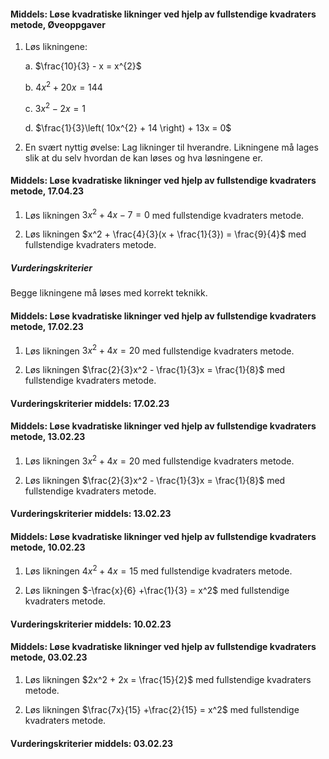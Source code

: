 
#### Middels: Løse kvadratiske likninger ved hjelp av fullstendige kvadraters metode,  Øveoppgaver

1. Løs likningene:

    a.  $\frac{10}{3} - x = x^{2}$

    b.  $4x^{2} + 20x = 144$

    c.  $3x^{2} - 2x = 1$

    d.  $\frac{1}{3}\left( 10x^{2} + 14 \right) + 13x = 0$

2. En svært nyttig øvelse: Lag likninger til hverandre. Likningene må
    lages slik at du selv hvordan de kan løses og hva løsningene er.


#### Middels: Løse kvadratiske likninger ved hjelp av fullstendige kvadraters metode,  17.04.23

1. Løs likningen $3x^2 + 4x - 7 = 0$ med fullstendige kvadraters metode.

2. Løs likningen $x^2 + \frac{4}{3}(x + \frac{1}{3})  = \frac{9}{4}$ med fullstendige kvadraters metode.

##### Vurderingskriterier

Begge likningene må løses med korrekt teknikk.


#### Middels: Løse kvadratiske likninger ved hjelp av fullstendige kvadraters metode,  17.02.23

1. Løs likningen $3x^2 + 4x = {20}$ med fullstendige kvadraters metode.

2. Løs likningen $\frac{2}{3}x^2 - \frac{1}{3}x  = \frac{1}{8}$ med fullstendige kvadraters metode.

#### Vurderingskriterier middels:  17.02.23

#### Middels: Løse kvadratiske likninger ved hjelp av fullstendige kvadraters metode,  13.02.23

1. Løs likningen $3x^2 + 4x = {20}$ med fullstendige kvadraters metode.

2. Løs likningen $\frac{2}{3}x^2 - \frac{1}{3}x  = \frac{1}{8}$ med fullstendige kvadraters metode.

#### Vurderingskriterier middels:  13.02.23

#### Middels: Løse kvadratiske likninger ved hjelp av fullstendige kvadraters metode,  10.02.23

1. Løs likningen $4x^2 + 4x = {15}$ med fullstendige kvadraters metode.

2. Løs likningen $-\frac{x}{6} +\frac{1}{3}  = x^2$ med fullstendige kvadraters metode.

#### Vurderingskriterier middels:  10.02.23

#### Middels: Løse kvadratiske likninger ved hjelp av fullstendige kvadraters metode,  03.02.23

1. Løs likningen $2x^2 + 2x = \frac{15}{2}$ med fullstendige kvadraters metode.

2. Løs likningen $\frac{7x}{15} +\frac{2}{15}  = x^2$ med fullstendige kvadraters metode.

#### Vurderingskriterier middels:  03.02.23
